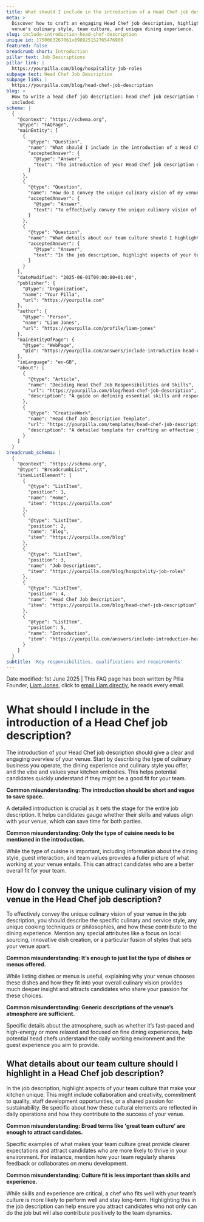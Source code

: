 ```yaml
---
title: What should I include in the introduction of a Head Chef job description?
meta: >
  Discover how to craft an engaging Head Chef job description, highlighting your
  venue's culinary style, team culture, and unique dining experience.
slug: include-introduction-head-chef-description
unique id: 1750063267061x898925152765476900
featured: false
breadcrumb short: Introduction
pillar text: Job Descriptions
pillar link: |
  https://yourpilla.com/blog/hospitality-job-roles
subpage text: Head Chef Job Description
subpage link: |
  https://yourpilla.com/blog/head-chef-job-description
blog: >
  How to write a head chef job description: head chef job description template
  included.
schema: |
  {
    "@context": "https://schema.org",
    "@type": "FAQPage",
    "mainEntity": [
      {
        "@type": "Question",
        "name": "What should I include in the introduction of a Head Chef job description?",
        "acceptedAnswer": {
          "@type": "Answer",
          "text": "The introduction of your Head Chef job description should provide a clear and engaging overview of your venue. Describe the type of culinary business you operate, the dining experience and style, and the values your kitchen upholds. This introduction helps potential candidates quickly determine if they might be a good match for your team. A detailed introduction is essential as it sets the tone for the entire job description and assists candidates in assessing if their skills and values align with what your venue offers."
        }
      },
      {
        "@type": "Question",
        "name": "How do I convey the unique culinary vision of my venue in the Head Chef job description?",
        "acceptedAnswer": {
          "@type": "Answer",
          "text": "To effectively convey the unique culinary vision of your venue in the job description, describe your specific culinary and service style, any unique cooking techniques or philosophies, and how these enhance the dining experience. Include details such as a focus on local sourcing, innovative dish creation, or a particular fusion of styles that characterise your venue. This deeper insight into your culinary vision helps attract candidates who share your passion for these culinary choices."
        }
      },
      {
        "@type": "Question",
        "name": "What details about our team culture should I highlight in a Head Chef job description?",
        "acceptedAnswer": {
          "@type": "Answer",
          "text": "In the job description, highlight aspects of your team culture that make your kitchen distinct, such as collaboration, creativity, quality commitment, staff development opportunities, or passion for sustainability. Be specific about how these cultural elements are integral to daily operations and contribute to the success of your venue. Emphasising these details not only offers clear expectations but also attracts candidates likely to thrive in and enrich your team environment."
        }
      }
    ],
    "dateModified": "2025-06-01T09:00:00+01:00",
    "publisher": {
      "@type": "Organization",
      "name": "Your Pilla",
      "url": "https://yourpilla.com"
    },
    "author": {
      "@type": "Person",
      "name": "Liam Jones",
      "url": "https://yourpilla.com/profile/liam-jones"
    },
    "mainEntityOfPage": {
      "@type": "WebPage",
      "@id": "https://yourpilla.com/answers/include-introduction-head-chef-description"
    },
    "inLanguage": "en-GB",
    "about": [
      {
        "@type": "Article",
        "name": "Deciding Head Chef Job Responsibilities and Skills",
        "url": "https://yourpilla.com/blog/head-chef-job-description",
        "description": "A guide on defining essential skills and responsibilities for a Head Chef to ensure finding the right match for your culinary venue."
      },
      {
        "@type": "CreativeWork",
        "name": "Head Chef Job Description Template",
        "url": "https://yourpilla.com/templates/head-chef-job-description",
        "description": "A detailed template for crafting an effective job description for a Head Chef position, outlining necessary qualifications and expectations."
      }
    ]
  }
breadcrumb_schema: |
  {
    "@context": "https://schema.org",
    "@type": "BreadcrumbList",
    "itemListElement": [
      {
        "@type": "ListItem",
        "position": 1,
        "name": "Home",
        "item": "https://yourpilla.com"
      },
      {
        "@type": "ListItem",
        "position": 2,
        "name": "Blog",
        "item": "https://yourpilla.com/blog"
      },
      {
        "@type": "ListItem",
        "position": 3,
        "name": "Job Descriptions",
        "item": "https://yourpilla.com/blog/hospitality-job-roles"
      },
      {
        "@type": "ListItem",
        "position": 4,
        "name": "Head Chef Job Description",
        "item": "https://yourpilla.com/blog/head-chef-job-description"
      },
      {
        "@type": "ListItem",
        "position": 5,
        "name": "Introduction",
        "item": "https://yourpilla.com/answers/include-introduction-head-chef-description"
      }
    ]
  }
subtitle: 'Key responsibilities, qualifications and requirements'
---
```


Date modified: 1st June 2025 | This FAQ page has been written by Pilla Founder, [Liam Jones](https://yourpilla.com/profile/liam-jones), click to [email Liam directly](https://mailto:liam@yourpilla.com), he reads every email.

# What should I include in the introduction of a Head Chef job description?

The introduction of your Head Chef job description should give a clear and engaging overview of your venue. Start by describing the type of culinary business you operate, the dining experience and culinary style you offer, and the vibe and values your kitchen embodies. This helps potential candidates quickly understand if they might be a good fit for your team.

**Common misunderstanding: The introduction should be short and vague to save space.**

A detailed introduction is crucial as it sets the stage for the entire job description. It helps candidates gauge whether their skills and values align with your venue, which can save time for both parties.

**Common misunderstanding: Only the type of cuisine needs to be mentioned in the introduction.**

While the type of cuisine is important, including information about the dining style, guest interaction, and team values provides a fuller picture of what working at your venue entails. This can attract candidates who are a better overall fit for your team.

## How do I convey the unique culinary vision of my venue in the Head Chef job description?

To effectively convey the unique culinary vision of your venue in the job description, you should describe the specific culinary and service style, any unique cooking techniques or philosophies, and how these contribute to the dining experience. Mention any special attributes like a focus on local sourcing, innovative dish creation, or a particular fusion of styles that sets your venue apart.

**Common misunderstanding: It’s enough to just list the type of dishes or menus offered.**

While listing dishes or menus is useful, explaining why your venue chooses these dishes and how they fit into your overall culinary vision provides much deeper insight and attracts candidates who share your passion for these choices.

**Common misunderstanding: Generic descriptions of the venue’s atmosphere are sufficient.**

Specific details about the atmosphere, such as whether it’s fast-paced and high-energy or more relaxed and focused on fine dining experiences, help potential head chefs understand the daily working environment and the guest experience you aim to provide.

## What details about our team culture should I highlight in a Head Chef job description?

In the job description, highlight aspects of your team culture that make your kitchen unique. This might include collaboration and creativity, commitment to quality, staff development opportunities, or a shared passion for sustainability. Be specific about how these cultural elements are reflected in daily operations and how they contribute to the success of your venue.

**Common misunderstanding: Broad terms like 'great team culture' are enough to attract candidates.**

Specific examples of what makes your team culture great provide clearer expectations and attract candidates who are more likely to thrive in your environment. For instance, mention how your team regularly shares feedback or collaborates on menu development.

**Common misunderstanding: Culture fit is less important than skills and experience.**

While skills and experience are critical, a chef who fits well with your team’s culture is more likely to perform well and stay long-term. Highlighting this in the job description can help ensure you attract candidates who not only can do the job but will also contribute positively to the team dynamics.

